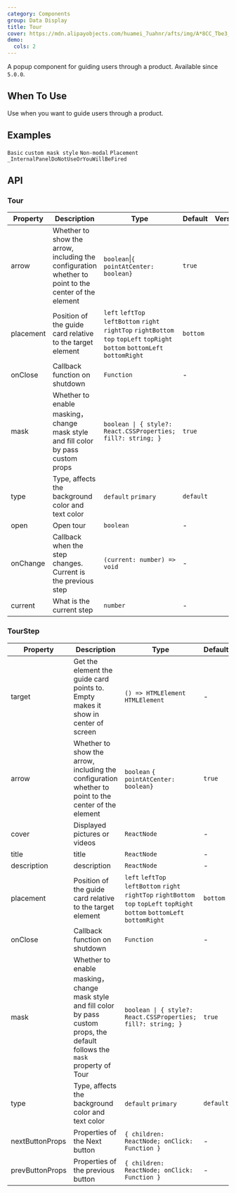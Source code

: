 ```yaml
---
category: Components
group: Data Display
title: Tour
cover: https://mdn.alipayobjects.com/huamei_7uahnr/afts/img/A*8CC_Tbe3_e4AAAAAAAAAAAAADrJ8AQ/original
demo:
  cols: 2
---
```


A popup component for guiding users through a product. Available since `5.0.0`.

## When To Use

Use when you want to guide users through a product.

## Examples

<!-- prettier-ignore -->
<code src="./demo/basic.tsx">Basic</code>
<code src="./demo/customMask.tsx">custom mask style</code>
<code src="./demo/non-modal.tsx">Non-modal</code>
<code src="./demo/placement.tsx">Placement</code>
<code src="./demo/render-panel.tsx" debug>\_InternalPanelDoNotUseOrYouWillBeFired</code>

## API

### Tour

| Property | Description | Type | Default | Version |
| --- | --- | --- | --- | --- |
| arrow | Whether to show the arrow, including the configuration whether to point to the center of the element | `boolean`\|`{ pointAtCenter: boolean}` | `true` |  |
| placement | Position of the guide card relative to the target element | `left` `leftTop` `leftBottom` `right` `rightTop` `rightBottom` `top` `topLeft` `topRight` `bottom` `bottomLeft` `bottomRight` | `bottom` |  |
| onClose | Callback function on shutdown | `Function` | - |  |
| mask | Whether to enable masking，change mask style and fill color by pass custom props | `boolean \| { style?: React.CSSProperties; fill?: string; }` | `true` |  |
| type | Type, affects the background color and text color | `default` `primary` | `default` |  |
| open | Open tour | `boolean` | - |  |
| onChange | Callback when the step changes. Current is the previous step | `(current: number) => void` | - |  |
| current | What is the current step | `number` | - |  |

### TourStep

| Property | Description | Type | Default | Version |
| --- | --- | --- | --- | --- |
| target | Get the element the guide card points to. Empty makes it show in center of screen | `() => HTMLElement` `HTMLElement` | - |  |
| arrow | Whether to show the arrow, including the configuration whether to point to the center of the element | `boolean` `{ pointAtCenter: boolean}` | `true` |  |
| cover | Displayed pictures or videos | `ReactNode` | - |  |
| title | title | `ReactNode` | - |  |
| description | description | `ReactNode` | - |  |
| placement | Position of the guide card relative to the target element | `left` `leftTop` `leftBottom` `right` `rightTop` `rightBottom` `top` `topLeft` `topRight` `bottom` `bottomLeft` `bottomRight` | `bottom` |  |
| onClose | Callback function on shutdown | `Function` | - |  |
| mask | Whether to enable masking，change mask style and fill color by pass custom props, the default follows the `mask` property of Tour | `boolean \| { style?: React.CSSProperties; fill?: string; }` | `true` |  |
| type | Type, affects the background color and text color | `default` `primary` | `default` |  |
| nextButtonProps | Properties of the Next button | `{ children: ReactNode; onClick: Function }` | - |  |
| prevButtonProps | Properties of the previous button | `{ children: ReactNode; onClick: Function }` | - |  |
